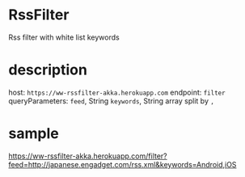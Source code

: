 # RssFilter
Rss filter with white list keywords

# description
host: `https://ww-rssfilter-akka.herokuapp.com`
endpoint: `filter`
queryParameters: 
  `feed`, String
  `keywords`, String array split by `,`

# sample
https://ww-rssfilter-akka.herokuapp.com/filter?feed=http://japanese.engadget.com/rss.xml&keywords=Android,iOS

